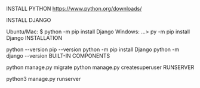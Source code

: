 INSTALL PYTHON https://www.python.org/downloads/

INSTALL DJANGO

Ubuntu/Mac: $ python -m pip install Django
Windows: ...> py -m pip install Django
INSTALLATION

python --version
pip --version
python -m pip install Django
python -m django --version
BUILT-IN COMPONENTS

python manage.py migrate
python manage.py createsuperuser
RUNSERVER

python3 manage.py runserver
